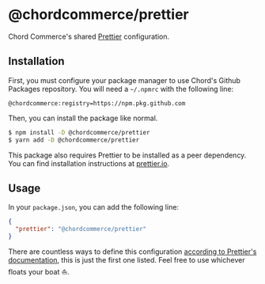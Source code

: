 # @chordcommerce/prettier

Chord Commerce's shared [Prettier](https://prettier.io/) configuration.

## Installation

First, you must configure your package manager to use Chord's Github Packages repository. You will need a `~/.npmrc`
with the following line:

```
@chordcommerce:registry=https://npm.pkg.github.com
```

Then, you can install the package like normal.

```bash
$ npm install -D @chordcommerce/prettier
$ yarn add -D @chordcommerce/prettier
```

This package also requires Prettier to be installed as a peer dependency. You can find installation instructions at
[prettier.io](https://prettier.io).

## Usage

In your `package.json`, you can add the following line:

```json
{
  "prettier": "@chordcommerce/prettier"
}
```

There are countless ways to define this configuration [according to Prettier's documentation](https://prettier.io/docs/en/configuration.html),
this is just the first one listed. Feel free to use whichever floats your boat ⛵️.
